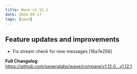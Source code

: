 ```yaml
---
title: Wave v1.12.1
date: 2024-09-17
tags: [wave]
---
```


## Feature updates and improvements

* Fix stream check for new messages [16a7e256]


**Full Changelog**: https://github.com/seqeralabs/wave/compare/v1.12.0...v1.12.1
